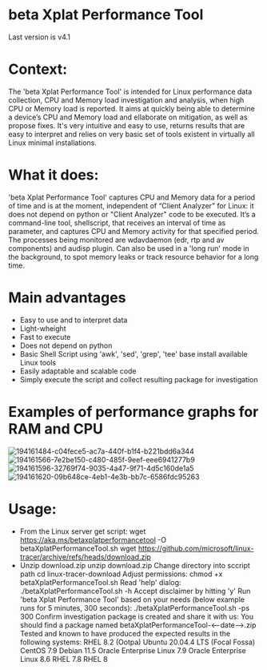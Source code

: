 # beta Xplat Performance Tool
Last version is v4.1

# Context:
The 'beta Xplat Performance Tool' is intended for Linux performance data collection, CPU and Memory load investigation and analysis, when high CPU or Memory load is reported. It aims at quickly being able to determine a device’s CPU and Memory load and ellaborate on mitigation, as well as propose fixes. It's very intuitive and easy to use, returns results that are easy to interpret and relies on very basic set of tools existent in virtually all Linux minimal installations.

# What it does:
'beta Xplat Performance Tool' captures CPU and Memory data for a period of time and is at the moment, independent of “Client Analyzer” for Linux: it does not depend on python or "Client Analyzer" code to be executed. It’s a command-line tool, shellscript, that receives an interval of time as parameter, and captures CPU and Memory activity for that specified period. The processes being monitored are wdavdaemon (edr, rtp and av components) and audisp plugin. Can also be used in a 'long run' mode in the background, to spot memory leaks or track resource behavior for a long time.

# Main advantages
- Easy to use and to interpret data
- Light-wheight
- Fast to execute
- Does not depend on python
- Basic Shell Script using 'awk', 'sed', 'grep', 'tee' base install available Linux tools
- Easily adaptable and scalable code
- Simply execute the script and collect resulting package for investigation

# Examples of performance graphs for RAM and CPU

![194161484-c04fece5-ac7a-440f-b1f4-b221bdd6a344](https://user-images.githubusercontent.com/113130572/198121620-8c1ed95d-b36e-4686-9dd8-5a5c8f127fd5.png)
![194161566-7e2be150-c480-485f-9eef-eee6941277b9](https://user-images.githubusercontent.com/113130572/198121631-efa6f791-ebe0-4cf1-8bc1-10e69d6639ea.png)
![194161596-32769f74-9035-4a47-9f71-4d5c160de1a5](https://user-images.githubusercontent.com/113130572/198121645-ca0e0ccf-96ef-4055-874f-64351839cb2c.png)
![194161620-09b648ce-4eb1-4e3b-bb7c-6586fdc95263](https://user-images.githubusercontent.com/113130572/198121656-92c6ae3c-4667-429c-81e5-6834f63d4e89.png)

# Usage:
- From the Linux server get script:
wget https://aka.ms/betaxplatperformancetool -O betaXplatPerformanceTool.sh
wget https://github.com/microsoft/linux-tracer/archive/refs/heads/download.zip
- Unzip download.zip
unzip download.zip
Change directory into sccript path
cd linux-tracer-download
Adjust permissions:
chmod +x betaXplatPerformanceTool.sh
Read 'help' dialog:
./betaXplatPerformanceTool.sh -h
Accept disclaimer by hitting 'y'
Run 'beta Xplat Performance Tool' based on your needs (below example runs for 5 minutes, 300 seconds):
./betaXplatPerformanceTool.sh -ps 300
Confirm investigation package is created and share it with us:
You should find a package named betaXplatPerformanceTool-<--date-->.zip
Tested and known to have produced the expected results in the following systems:
RHEL 8.2 (Ootpa)
Ubuntu 20.04.4 LTS (Focal Fossa)
CentOS 7.9
Debian 11.5
Oracle Enterprise Linux 7.9
Oracle Enterprise Linux 8.6
RHEL 7.8
RHEL 8
